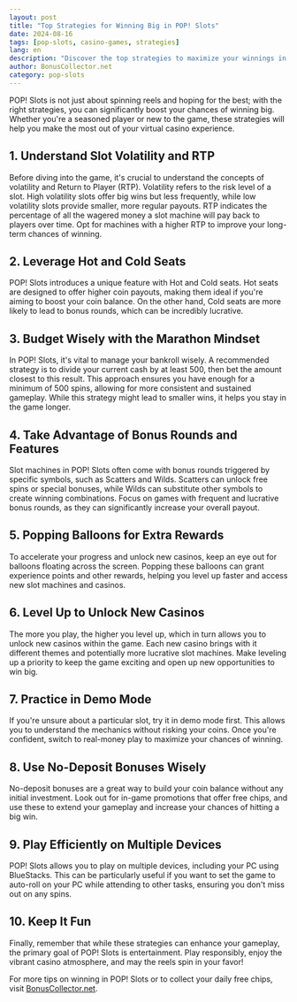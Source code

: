 ```yaml
---
layout: post
title: "Top Strategies for Winning Big in POP! Slots"
date: 2024-08-16
tags: [pop-slots, casino-games, strategies]
lang: en
description: "Discover the top strategies to maximize your winnings in POP! Slots. Learn how to manage your bankroll, choose the best machines, and utilize bonuses effectively."
author: BonusCollector.net
category: pop-slots
---
```


POP! Slots is not just about spinning reels and hoping for the best; with the right strategies, you can significantly boost your chances of winning big. Whether you're a seasoned player or new to the game, these strategies will help you make the most out of your virtual casino experience.

## 1. **Understand Slot Volatility and RTP**

Before diving into the game, it's crucial to understand the concepts of volatility and Return to Player (RTP). Volatility refers to the risk level of a slot. High volatility slots offer big wins but less frequently, while low volatility slots provide smaller, more regular payouts. RTP indicates the percentage of all the wagered money a slot machine will pay back to players over time. Opt for machines with a higher RTP to improve your long-term chances of winning.

## 2. **Leverage Hot and Cold Seats**

POP! Slots introduces a unique feature with Hot and Cold seats. Hot seats are designed to offer higher coin payouts, making them ideal if you're aiming to boost your coin balance. On the other hand, Cold seats are more likely to lead to bonus rounds, which can be incredibly lucrative.

## 3. **Budget Wisely with the Marathon Mindset**

In POP! Slots, it's vital to manage your bankroll wisely. A recommended strategy is to divide your current cash by at least 500, then bet the amount closest to this result. This approach ensures you have enough for a minimum of 500 spins, allowing for more consistent and sustained gameplay. While this strategy might lead to smaller wins, it helps you stay in the game longer.

## 4. **Take Advantage of Bonus Rounds and Features**

Slot machines in POP! Slots often come with bonus rounds triggered by specific symbols, such as Scatters and Wilds. Scatters can unlock free spins or special bonuses, while Wilds can substitute other symbols to create winning combinations. Focus on games with frequent and lucrative bonus rounds, as they can significantly increase your overall payout.

## 5. **Popping Balloons for Extra Rewards**

To accelerate your progress and unlock new casinos, keep an eye out for balloons floating across the screen. Popping these balloons can grant experience points and other rewards, helping you level up faster and access new slot machines and casinos.

## 6. **Level Up to Unlock New Casinos**

The more you play, the higher you level up, which in turn allows you to unlock new casinos within the game. Each new casino brings with it different themes and potentially more lucrative slot machines. Make leveling up a priority to keep the game exciting and open up new opportunities to win big.

## 7. **Practice in Demo Mode**

If you're unsure about a particular slot, try it in demo mode first. This allows you to understand the mechanics without risking your coins. Once you're confident, switch to real-money play to maximize your chances of winning.

## 8. **Use No-Deposit Bonuses Wisely**

No-deposit bonuses are a great way to build your coin balance without any initial investment. Look out for in-game promotions that offer free chips, and use these to extend your gameplay and increase your chances of hitting a big win.

## 9. **Play Efficiently on Multiple Devices**

POP! Slots allows you to play on multiple devices, including your PC using BlueStacks. This can be particularly useful if you want to set the game to auto-roll on your PC while attending to other tasks, ensuring you don't miss out on any spins.

## 10. **Keep It Fun**

Finally, remember that while these strategies can enhance your gameplay, the primary goal of POP! Slots is entertainment. Play responsibly, enjoy the vibrant casino atmosphere, and may the reels spin in your favor!

For more tips on winning in POP! Slots or to collect your daily free chips, visit [BonusCollector.net](https://bonuscollector.net/pop-slots-free-chips/).